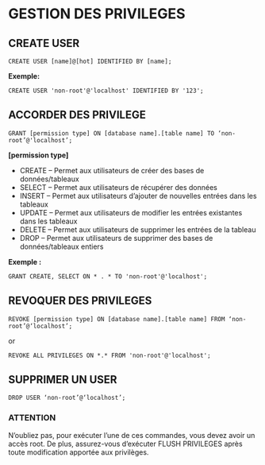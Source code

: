 # GESTION DES PRIVILEGES

## CREATE USER

```
CREATE USER [name]@[hot] IDENTIFIED BY [name];
```

**Exemple:**
```
CREATE USER 'non-root'@'localhost' IDENTIFIED BY '123';
```

## ACCORDER DES PRIVILEGE

```
GRANT [permission type] ON [database name].[table name] TO ‘non-root’@'localhost’;
```

**[permission type]**

- CREATE – Permet aux utilisateurs de créer des bases de données/tableaux
- SELECT – Permet aux utilisateurs de récupérer des données
- INSERT – Permet aux utilisateurs d’ajouter de nouvelles entrées dans les tableaux
- UPDATE – Permet aux utilisateurs de modifier les entrées existantes dans les tableaux
- DELETE – Permet aux utilisateurs de supprimer les entrées de la tableau
- DROP – Permet aux utilisateurs de supprimer des bases de données/tableaux entiers

**Exemple :**
```
GRANT CREATE, SELECT ON * . * TO 'non-root'@'localhost';
```

## REVOQUER DES PRIVILEGES

```
REVOKE [permission type] ON [database name].[table name] FROM ‘non-root’@‘localhost’;
```
or
```
REVOKE ALL PRIVILEGES ON *.* FROM 'non-root'@'localhost';
```

## SUPPRIMER UN USER

```
DROP USER ‘non-root’@‘localhost’;
```

### ATTENTION

N’oubliez pas, pour exécuter l’une de ces commandes, vous devez avoir un accès root. 
De plus, assurez-vous d’exécuter FLUSH PRIVILEGES après toute modification 
apportée aux privilèges.
